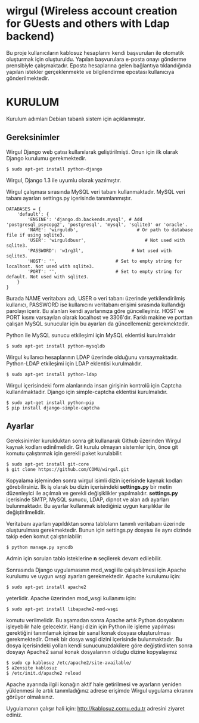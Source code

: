 wirgul (Wireless account creation for GUests and others with Ldap backend)
==========================================================================

Bu proje kullanıcıların kablosuz hesaplarını kendi başvuruları ile otomatik oluşturmak için oluşturuldu.
Yapılan başvurulara e-posta onayı gönderme prensibiyle çalışmaktadır. Eposta hesaplarına gelen bağlantıya tıklandığında
yapılan istekler gerçeklenmekte ve bilgilendirme epostası kullanıcıya gönderilmektedir.


KURULUM
=======

Kurulum adımları Debian tabanlı sistem için açıklanmıştır.

Gereksinimler
-------------

Wirgul Django web çatısı kullanılarak geliştirilmişti. Onun için ilk olarak Django kurulumu gerekmektedir.

    $ sudo apt-get install python-django

Wirgul, Django 1.3 ile uyumlu olarak yazılmıştır.

Wirgul çalışması sırasında MySQL veri tabanı kullanmaktadır. MySQL veri tabanı ayarları settings.py içerisinde tanımlanmıştır.

    DATABASES = {
        'default': {
            'ENGINE': 'django.db.backends.mysql', # Add 'postgresql_psycopg2', 'postgresql', 'mysql', 'sqlite3' or 'oracle'.
            'NAME': 'wirguldb',                      # Or path to database file if using sqlite3.
            'USER': 'wirguldbusr',                      # Not used with sqlite3.
            'PASSWORD': 'w1rg3l',                  # Not used with sqlite3.
            'HOST': '',                      # Set to empty string for localhost. Not used with sqlite3.
            'PORT': '',                      # Set to empty string for default. Not used with sqlite3.
        }
    }

Burada NAME veritabanı adı, USER o veri tabanı üzerinde yetkilendirilmiş kullanıcı, PASSWORD ise kullanıcını veritabanı
erişimi sırasında kullandığı parolayı içerir. Bu alanları kendi ayarlarınıza göre güncelleyiniz.
HOST ve PORT kısmı varsayılan olarak localhost ve 3306'dır. Farklı makine ve porttan çalışan MySQL sunucular için bu
ayarları da güncellemeniz gerekmektedir.

Python ile MySQL sunucu etkileşimi için MySQL eklentisi kurulmalıdır

    $ sudo apt-get install python-mysqldb

Wirgul kullanıcı hesaplarının LDAP üzerinde olduğunu varsaymaktadır. Python-LDAP etkileşimi için LDAP eklentisi kurulmalıdır.

    $ sudo apt-get install python-ldap

Wirgul içerisindeki form alanlarında insan girişinin kontrolü için Captcha kullanılmaktadır.
Django için simple-captcha eklentisi kurulmalıdır.

    $ sudo apt-get install python-pip
    $ pip install django-simple-captcha

Ayarlar
-------

Gereksinimler kurulduktan sonra git kullanarak Github üzerinden Wirgul kaynak kodları edinilmelidir. Git kurulu olmayan
sistemler için, önce git komutu çalıştırmak için gerekli paket kurulabilir.

    $ sudo apt-get install git-core
    $ git clone https://github.com/COMU/wirgul.git

Kopyalama işleminden sonra wirgul isimli dizin içerisinde kaynak kodları görebilirsiniz. İlk iş olarak bu dizin içerisindeki
**settings.py** bir metin düzenleyici ile açılmalı ve gerekli değişiklikler yapılmalıdır. **settings.py** içerisinde SMTP,
MySQL sunucu, LDAP, dipnot ve alan adı ayarları bulunmaktadır. Bu ayarlar kullanmak istediğiniz uygun karşılıklar ile
değiştirilmelidir.

Veritabanı ayarları yapıldıktan sonra tabloların tanımlı veritabanı üzerinde oluşturulması gerekmektedir. Bunun için
settings.py dosyası ile aynı dizinde takip eden komut çalıştırılabilir:

    $ python manage.py syncdb

Admin için sorulan tablo isteklerine **n** seçilerek devam edilebilir.

Sonrasında Django uygulamasının mod_wsgi ile çalışabilmesi için Apache kurulumu ve uygun wsgi ayarları gerekmektedir.
Apache kurulumu için:

    $ sudo apt-get install apache2

yeterlidir. Apache üzerinden mod_wsgi kullanımı için:

    $ sudo apt-get install libapache2-mod-wsgi

komutu verilmelidir. Bu aşamadan sonra Apache artık Python dosyalarını işleyebilir hale gelecektir. Hangi dizin için
Python ile işleme yapılması gerektiğini tanımlamak içinse bir sanal konak dosyası oluşturulması gerekmektedir.
Örnek bir dosya wsgi dizini içerisinde bulunmaktadır. Bu dosya içerisindeki yolları kendi sunucunuzdakilere göre
değiştirdikten sonra dosyayı Apache2 sanal konak dosyalarının olduğu dizine kopyalayınız

    $ sudo cp kablosuz /etc/apache2/site-available/
    $ a2ensite kablosuz
    $ /etc/init.d/apache2 reload

 Apache ayarında ilgili konağın aktif hale getirilmesi ve ayarların yeniden yüklenmesi ile artık tanımladığınız adrese
 erişimde Wirgul uygulama ekranını görüyor olmalısınız.

 Uygulamanın çalışır hali için: http://kablosuz.comu.edu.tr adresini ziyaret ediniz.